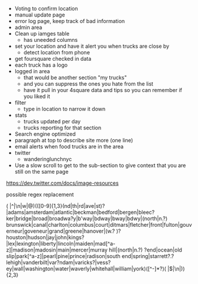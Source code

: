 - Voting to confirm location
- manual update page
- error log page, keep track of bad information
- admin area
- Clean up iamges table
    - has uneeded columns
- set your location and have it alert you when trucks are close by
	- detect location from phone
- get foursquare checked in data
- each truck has a logo
- logged in area
	- that would be another section "my trucks"
	- and you can suppress the ones you hate from the list
	- have it pull in your 4square data and tips so you can remember if you liked it
- filter
	- type in location to narrow it down
- stats
    - trucks updated per day
    - trucks reporting for that section
- Search engine optimized
- paragraph at top to describe site more (one line)
- email alerts when food trucks are in the area
- twitter
    - wanderinglunchnyc
- Use a slow scroll to get to the sub-section to give context that you are still on the same page

https://dev.twitter.com/docs/image-resources

possible regex replacement

( |^|\n|w|@)(([0-9]{1,3}(nd|th|rd|ave|st)? |adams|amsterdam|atlantic|beckman|bedford|bergen|bleec?ker|bridge|broad|broadwa?y|b'way|bdway|bway|bdwy|(north|n.?) brunswick|canal|charlton|columbus|court|ditmars|fletcher|front|fulton|gouverneur|goveneur|grand|greene|hanover|(w.? )?houston|hudson|jay|john|kings?|lex|lexington|liberty|lincoln|maiden|mad[^a-z]|madison|madosin|main|mercer|murray hill|(north|n.?) ?end|ocean|old slip|park[^a-z]|pearl|pine|prince|radison|south end|spring|starrett?.?lehigh|vanderbilt|var?ndam|varicks?|vess?ey|wall|washington|water|waverly|whitehall|william|york)([^-]*?)( |$|\n|)){2,3}